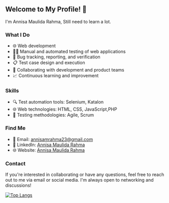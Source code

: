 
## Welcome to My Profile! 👋

I'm Annisa Maulida Rahma, Still need to learn a lot.

### What I Do

- 🌐 Web development
- 🕵️‍♀️ Manual and automated testing of web applications
- 🐛 Bug tracking, reporting, and verification
- 📋 Test case design and execution
- 🤝 Collaborating with development and product teams
- 📈 Continuous learning and improvement

### Skills

- 🔍 Test automation tools: Selenium, Katalon
- 🌐 Web technologies: HTML, CSS, JavaScript,PHP
- 🧪 Testing methodologies: Agile, Scrum

### Find Me

- 📧 Email: annisamrahma23@gmail.com
- 💼 LinkedIn: [Annisa Maulida Rahma](https://www.linkedin.com/in/annisa-maulidaa/)
- 🌐 Website: [Annisa Maulida Rahma](https://annisam23.github.io/NewPortofolio/)

### Contact

If you're interested in collaborating or have any questions, feel free to reach out to me via email or social media. I'm always open to networking and discussions!

[![Top Langs](https://github-readme-stats.vercel.app/api/top-langs/?username=annisam23)](https://github.com/annisam23/github-readme-stats)
